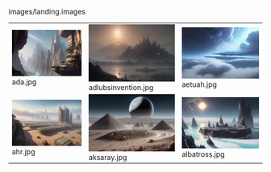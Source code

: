 images/landing.images
<table>
	<tr>
		<td><img src="https://github.com/zuckung/endless-sky-plugins-graphics/blob/main/images/landing.images/ada.jpg?raw=true" width="200"><br>
ada.jpg</td>
		<td><img src="https://github.com/zuckung/endless-sky-plugins-graphics/blob/main/images/landing.images/adlubsinvention.jpg?raw=true" width="200"><br>
adlubsinvention.jpg</td>
		<td><img src="https://github.com/zuckung/endless-sky-plugins-graphics/blob/main/images/landing.images/aetuah.jpg?raw=true" width="200"><br>
aetuah.jpg</td>
	</tr>
	<tr>
		<td><img src="https://github.com/zuckung/endless-sky-plugins-graphics/blob/main/images/landing.images/ahr.jpg?raw=true" width="200"><br>
ahr.jpg</td>
		<td><img src="https://github.com/zuckung/endless-sky-plugins-graphics/blob/main/images/landing.images/aksaray.jpg?raw=true" width="200"><br>
aksaray.jpg</td>
		<td><img src="https://github.com/zuckung/endless-sky-plugins-graphics/blob/main/images/landing.images/albatross.jpg?raw=true" width="200"><br>
albatross.jpg</td>
	</tr>
</table>

